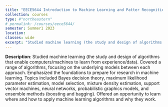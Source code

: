 ```yaml
---
title: "EECE5644 Introduction to Machine Learning and Patter Recognition"
collection: courses
type: #"northeastern"
# permalink: /courses/eece5644/ 
semester: Summer1 2023
location: 
classes: wide
excerpt: "Studied machine learning (the study and design of algorithms that enable computers/machines to learn from experience/data). Covered a range of algorithms, focusing on the underlying models between each approach. Emphasized the foundations to prepare for research in machine learning. Topics included Bayes decision theory, maximum likelihood parameter estimation, model selection, mixture density estimation, support vector machines, neural networks, probabilistic graphics models, and ensemble methods (boosting and bagging). Offered an opportunity to learn where and how to apply machine learning algorithms and why they work."
---
```


**Description**: Studied machine learning (the study and design of algorithms that enable computers/machines to learn from experience/data). Covered a range of algorithms, focusing on the underlying models between each approach. Emphasized the foundations to prepare for research in machine learning. Topics included Bayes decision theory, maximum likelihood parameter estimation, model selection, mixture density estimation, support vector machines, neural networks, probabilistic graphics models, and ensemble methods (boosting and bagging). Offered an opportunity to learn where and how to apply machine learning algorithms and why they work.